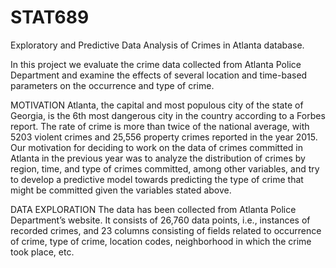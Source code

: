 # STAT689
Exploratory and Predictive Data Analysis of Crimes in Atlanta database.

In this project we evaluate the crime data collected from Atlanta Police Department and examine the effects of 
several location and time-based parameters on the occurrence and type of crime.

MOTIVATION
Atlanta, the capital and most populous city of the state of Georgia, is the 6th most dangerous city in the country according to 
a Forbes report. The rate of crime is more than twice of the national average, with 5203 violent crimes and 25,556 property crimes 
reported in the year 2015. Our motivation for deciding to work on the data of crimes committed in Atlanta in the previous year was 
to analyze the distribution of crimes by region, time, and type of crimes committed, among other variables, and try to develop 
a predictive model towards predicting the type of crime that might be committed given the variables stated above.

DATA EXPLORATION
The data has been collected from Atlanta Police Department’s website. It consists of 26,760 data points, i.e., instances of 
recorded crimes, and 23 columns consisting of fields related to occurrence of crime, type of crime, location codes, neighborhood 
in which the crime took place, etc.
